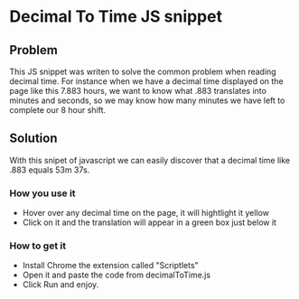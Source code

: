 # Decimal To Time JS snippet

## Problem
This JS snippet was writen to solve the common problem when reading decimal time.
For instance when we have a decimal time displayed on the page like this 7.883 hours, we want to know what .883 translates into minutes and seconds, so we may know how many minutes we have left to complete our 8 hour shift.

## Solution
With this snipet of javascript we can easily discover that a decimal time like .883 equals 53m 37s.

### How you use it
* Hover over any decimal time on the page, it will hightlight it yellow
* Click on it and the translation will appear in a green box just below it

### How to get it
* Install Chrome the extension called "Scriptlets"
* Open it and paste the code from decimalToTime.js
* Click Run and enjoy.
